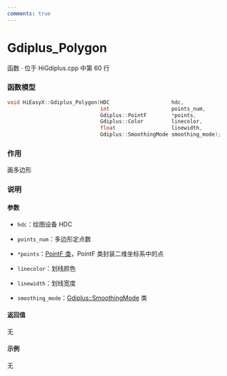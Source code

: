 ```yaml
---
comments: true
---
```


# Gdiplus_Polygon
函数 · 位于 HiGdiplus.cpp 中第 60 行

### 函数模型

```cpp
void HiEasyX::Gdiplus_Polygon(HDC					 hdc,
							  int					 points_num,
							  Gdiplus::PointF		 *points,
							  Gdiplus::Color		 linecolor,
							  float					 linewidth,
							  Gdiplus::SmoothingMode smoothing_mode);
```

### 作用
画多边形

### 说明
#### 参数
- `hdc`：绘图设备 HDC

- `points_num`：多边形定点数

- `*points`：[PointF 类](https://learn.microsoft.com/zh-cn/windows/win32/api/gdiplustypes/nl-gdiplustypes-pointf)，PointF 类封装二维坐标系中的点

- `linecolor`：划线颜色

- `linewidth`：划线宽度

- `smoothing_mode`：[Gdiplus::SmoothingMode](https://learn.microsoft.com/zh-cn/windows/win32/api/gdiplusenums/ne-gdiplusenums-smoothingmode) 类

#### 返回值
无

#### 示例
无